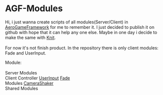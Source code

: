 # AGF-Modules
Hi, i just wanna create scripts of all modules(Server/Client) in [AeroGameFramework](https://github.com/Sleitnick/AeroGameFramework) for me to remember it. I just decided to publish it on github with hope that it can help any one else. Maybe in one day i decide to make the same with [Knit](https://github.com/Sleitnick/Knit).
<br /><br />
For now it's not finish product. In the repository there is only client modules: Fade and UserInput.
<br />

Module: <br />
    <br />Server
        Modules
    <br />Client
        Controller
            [UserInput](https://github.com/Filimon4/AGF-Modules/blob/main/src/Client/Controllers/UserInputTestController.lua)
            [Fade](https://github.com/Filimon4/AGF-Modules/blob/main/src/Client/Controllers/FadeTestController.lua)
     <br />Modules
            [CameraShaker](https://github.com/Filimon4/AGF-Modules/blob/main/src/Client/Controllers/CameraShakerTestController.lua)
    <br />Shared Modules